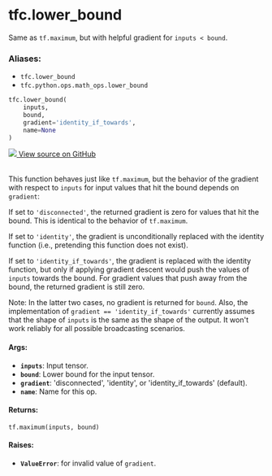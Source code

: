 <div itemscope itemtype="http://developers.google.com/ReferenceObject">
<meta itemprop="name" content="tfc.lower_bound" />
<meta itemprop="path" content="Stable" />
</div>

# tfc.lower_bound

Same as `tf.maximum`, but with helpful gradient for `inputs < bound`.

### Aliases:

* `tfc.lower_bound`
* `tfc.python.ops.math_ops.lower_bound`

``` python
tfc.lower_bound(
    inputs,
    bound,
    gradient='identity_if_towards',
    name=None
)
```




<table class="tfo-github-link" align="left">
<a target="_blank" href=https://github.com/tensorflow/compression/tree/master/tensorflow_compression/python/ops/math_ops.py>
  <img src="https://www.tensorflow.org/images/GitHub-Mark-32px.png" />
  View source on GitHub
</a>
</table>

<!-- Placeholder for "Used in" -->

This function behaves just like `tf.maximum`, but the behavior of the gradient
with respect to `inputs` for input values that hit the bound depends on
`gradient`:

If set to `'disconnected'`, the returned gradient is zero for values that hit
the bound. This is identical to the behavior of `tf.maximum`.

If set to `'identity'`, the gradient is unconditionally replaced with the
identity function (i.e., pretending this function does not exist).

If set to `'identity_if_towards'`, the gradient is replaced with the identity
function, but only if applying gradient descent would push the values of
`inputs` towards the bound. For gradient values that push away from the bound,
the returned gradient is still zero.

Note: In the latter two cases, no gradient is returned for `bound`.
Also, the implementation of `gradient == 'identity_if_towards'` currently
assumes that the shape of `inputs` is the same as the shape of the output. It
won't work reliably for all possible broadcasting scenarios.

#### Args:


* <b>`inputs`</b>: Input tensor.
* <b>`bound`</b>: Lower bound for the input tensor.
* <b>`gradient`</b>: 'disconnected', 'identity', or 'identity_if_towards' (default).
* <b>`name`</b>: Name for this op.


#### Returns:

`tf.maximum(inputs, bound)`



#### Raises:


* <b>`ValueError`</b>: for invalid value of `gradient`.
